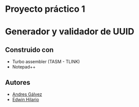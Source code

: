 # Proyecto práctico 1
# Generador y validador de UUID
## Construido con
* Turbo assembler (TASM - TLINK)
* Notepad++
## Autores
* [Andres Gálvez](https://github.com/AndresSGalvezA)
* [Edwin Hilario](https://github.com/hermask8)